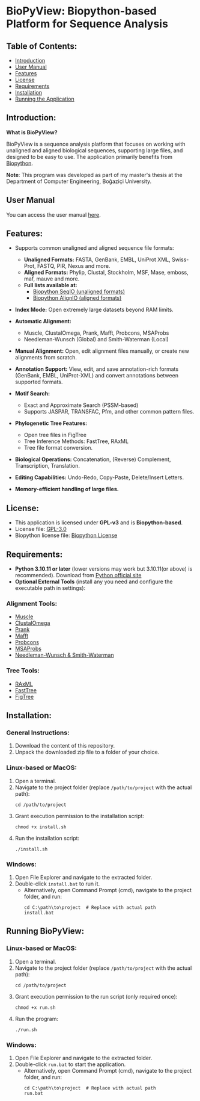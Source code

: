 # BioPyView: Biopython-based Platform for Sequence Analysis

## Table of Contents:
- [Introduction](#introduction)
- [User Manual](#user-manual)
- [Features](#features)
- [License](#license)
- [Requirements](#requirements)
- [Installation](#installation)
- [Running the Application](#running-the-application)

## Introduction:
**What is BioPyView?**

BioPyView is a sequence analysis platform that focuses on working with unaligned and aligned biological sequences, supporting large files, and designed to be easy to use. The application primarily benefits from [Biopython](https://github.com/biopython/biopython).

**Note**: This program was developed as part of my master's thesis at the Department of Computer Engineering, Boğaziçi University.

## User Manual

You can access the user manual [here](https://omerfarukcavass.github.io/biopyview/).

## Features:
- Supports common unaligned and aligned sequence file formats:
  - **Unaligned Formats:** FASTA, GenBank, EMBL, UniProt XML, Swiss-Prot, FASTQ, PIR, Nexus and more. 
  - **Aligned Formats:** Phylip, Clustal, Stockholm, MSF, Mase, emboss, maf, mauve and more.
  - **Full lists available at:** 
    - [Biopython SeqIO (unaligned formats)](https://biopython.org/wiki/SeqIO)
    - [Biopython AlignIO (aligned formats)](https://biopython.org/wiki/AlignIO)

- **Index Mode:** Open extremely large datasets beyond RAM limits.
- **Automatic Alignment:**
  - Muscle, ClustalOmega, Prank, Mafft, Probcons, MSAProbs
  - Needleman-Wunsch (Global) and Smith-Waterman (Local)
- **Manual Alignment:** Open, edit alignment files manually, or create new alignments from scratch.
- **Annotation Support:** View, edit, and save annotation-rich formats (GenBank, EMBL, UniProt-XML) and convert annotations between supported formats.
- **Motif Search:**
  - Exact and Approximate Search (PSSM-based)
  - Supports JASPAR, TRANSFAC, Pfm, and other common pattern files.
- **Phylogenetic Tree Features:**
  - Open tree files in FigTree
  - Tree Inference Methods: FastTree, RAxML
  - Tree file format conversion.
- **Biological Operations:** Concatenation, (Reverse) Complement, Transcription, Translation.
- **Editing Capabilities:** Undo-Redo, Copy-Paste, Delete/Insert Letters.
- **Memory-efficient handling of large files.**

## License:
- This application is licensed under **GPL-v3** and is **Biopython-based**.
- License file: [GPL-3.0](https://github.com/omerfarukcavass/biopyview?tab=GPL-3.0-1-ov-file)
- Biopython license file: [Biopython License](https://github.com/biopython/biopython?tab=License-2-ov-file)

## Requirements:
- **Python 3.10.11 or later** (lower versions may work but 3.10.11(or above) is recommended). Download from [Python official site](https://www.python.org)
- **Optional External Tools** (install any you need and configure the executable path in settings):

### Alignment Tools:
- [Muscle](https://drive5.com/muscle5/)
- [ClustalOmega](http://www.clustal.org/omega/)
- [Prank](https://ariloytynoja.github.io/prank-msa/)
- [Mafft](https://mafft.cbrc.jp/alignment/software/)
- [Probcons](http://probcons.stanford.edu/)
- [MSAProbs](https://msaprobs.sourceforge.net/homepage.htm#latest)
- [Needleman-Wunsch & Smith-Waterman](https://emboss.sourceforge.net/download/)

### Tree Tools:
- [RAxML](https://cme.h-its.org/exelixis/web/software/raxml/index.html)
- [FastTree](http://www.microbesonline.org/fasttree/)
- [FigTree](http://tree.bio.ed.ac.uk/software/Figtree/)


## Installation:

### General Instructions:
1. Download the content of this repository.
2. Unpack the downloaded zip file to a folder of your choice.

### Linux-based or MacOS:
1. Open a terminal.
2. Navigate to the project folder (replace `/path/to/project` with the actual path):
   ```
   cd /path/to/project
   ```
3. Grant execution permission to the installation script:
   ```
   chmod +x install.sh
   ```
4. Run the installation script:
   ```
   ./install.sh
   ```

### Windows:
1. Open File Explorer and navigate to the extracted folder.
2. Double-click `install.bat` to run it.
   - Alternatively, open Command Prompt (cmd), navigate to the project folder, and run:
     ```
     cd C:\path\to\project  # Replace with actual path
     install.bat
     ```

## Running BioPyView:

### Linux-based or MacOS:
1. Open a terminal.
2. Navigate to the project folder (replace `/path/to/project` with the actual path):
   ```
   cd /path/to/project
   ```
3. Grant execution permission to the run script (only required once):
   ```
   chmod +x run.sh
   ```
4. Run the program:
   ```
   ./run.sh
   ```

### Windows:
1. Open File Explorer and navigate to the extracted folder.
2. Double-click `run.bat` to start the application.
   - Alternatively, open Command Prompt (cmd), navigate to the project folder, and run:
     ```
     cd C:\path\to\project  # Replace with actual path
     run.bat
     ```

